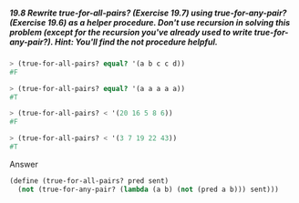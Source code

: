 ##### 19.8 Rewrite true-for-all-pairs? (Exercise 19.7) using true-for-any-pair? (Exercise 19.6) as a helper procedure. Don't use recursion in solving this problem (except for the recursion you've already used to write true-for-any-pair?). Hint: You'll find the not procedure helpful.
```Scheme
> (true-for-all-pairs? equal? '(a b c c d))
#F

> (true-for-all-pairs? equal? '(a a a a a))
#T

> (true-for-all-pairs? < '(20 16 5 8 6))
#F

> (true-for-all-pairs? < '(3 7 19 22 43))
#T
```

Answer

```Scheme
(define (true-for-all-pairs? pred sent)
  (not (true-for-any-pair? (lambda (a b) (not (pred a b))) sent)))
```

